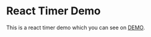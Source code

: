 # React Timer Demo

This is a react timer demo which you can see on [DEMO](https://zeroamps.github.io/react-timer-demo/).
